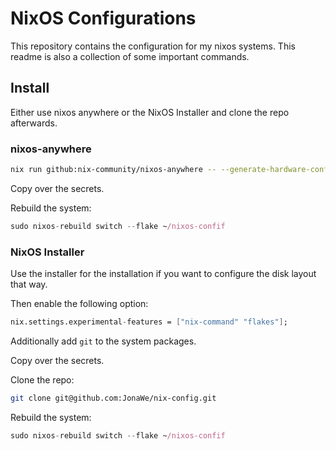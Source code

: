 # NixOS Configurations

This repository contains the configuration for my nixos systems. This readme is also a collection of some important commands.

## Install

Either use nixos anywhere or the NixOS Installer and clone the repo afterwards.

### nixos-anywhere

```bash
nix run github:nix-community/nixos-anywhere -- --generate-hardware-config nixos-generate-config ./hosts/<hostname>/hardware-configuration.nix --flake .#<hostname> --target-host root@<ip address>
```

Copy over the secrets.

Rebuild the system:

```nix
sudo nixos-rebuild switch --flake ~/nixos-confif
```

### NixOS Installer

Use the installer for the installation if you want to configure the disk layout that way.

Then enable the following option:

```nix
nix.settings.experimental-features = ["nix-command" "flakes"];
```

Additionally add `git` to the system packages.

Copy over the secrets.

Clone the repo:

```bash
git clone git@github.com:JonaWe/nix-config.git
```

Rebuild the system:

```nix
sudo nixos-rebuild switch --flake ~/nixos-confif

